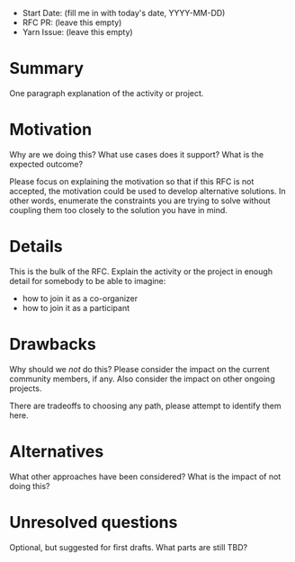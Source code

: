 - Start Date: (fill me in with today's date, YYYY-MM-DD)
- RFC PR: (leave this empty)
- Yarn Issue: (leave this empty)

# Summary

One paragraph explanation of the activity or project.

# Motivation

Why are we doing this? What use cases does it support? What is the expected
outcome?

Please focus on explaining the motivation so that if this RFC is not accepted,
the motivation could be used to develop alternative solutions. In other words,
enumerate the constraints you are trying to solve without coupling them too
closely to the solution you have in mind.

# Details

This is the bulk of the RFC. Explain the activity or the project in enough detail 
for somebody to be able to imagine:
- how to join it as a co-organizer
- how to join it as a participant

# Drawbacks

Why should we *not* do this? Please consider the impact on the current community 
members, if any. Also consider the impact on other ongoing projects.

There are tradeoffs to choosing any path, please attempt to identify them here.

# Alternatives

What other approaches have been considered? What is the impact of not doing this?

# Unresolved questions

Optional, but suggested for first drafts. What parts are still TBD?

